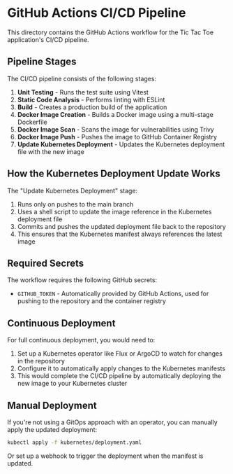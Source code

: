# GitHub Actions CI/CD Pipeline

This directory contains the GitHub Actions workflow for the Tic Tac Toe application's CI/CD pipeline.

## Pipeline Stages

The CI/CD pipeline consists of the following stages:

1. **Unit Testing** - Runs the test suite using Vitest
2. **Static Code Analysis** - Performs linting with ESLint
3. **Build** - Creates a production build of the application
4. **Docker Image Creation** - Builds a Docker image using a multi-stage Dockerfile
5. **Docker Image Scan** - Scans the image for vulnerabilities using Trivy
6. **Docker Image Push** - Pushes the image to GitHub Container Registry
7. **Update Kubernetes Deployment** - Updates the Kubernetes deployment file with the new image

## How the Kubernetes Deployment Update Works

The "Update Kubernetes Deployment" stage:

1. Runs only on pushes to the main branch
2. Uses a shell script to update the image reference in the Kubernetes deployment file
3. Commits and pushes the updated deployment file back to the repository
4. This ensures that the Kubernetes manifest always references the latest image

## Required Secrets

The workflow requires the following GitHub secrets:

- `GITHUB_TOKEN` - Automatically provided by GitHub Actions, used for pushing to the repository and the container registry

## Continuous Deployment

For full continuous deployment, you would need to:

1. Set up a Kubernetes operator like Flux or ArgoCD to watch for changes in the repository
2. Configure it to automatically apply changes to the Kubernetes manifests
3. This would complete the CI/CD pipeline by automatically deploying the new image to your Kubernetes cluster

## Manual Deployment

If you're not using a GitOps approach with an operator, you can manually apply the updated deployment:

```bash
kubectl apply -f kubernetes/deployment.yaml
```

Or set up a webhook to trigger the deployment when the manifest is updated.
